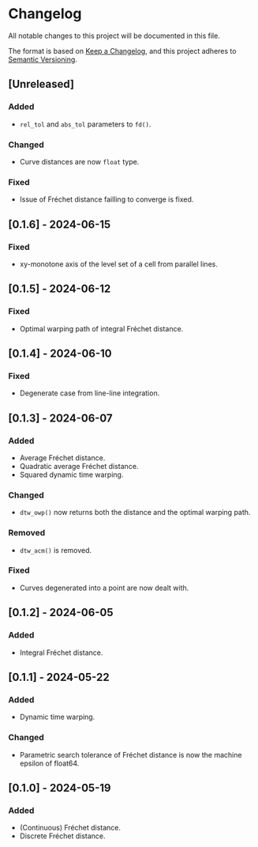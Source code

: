 # Changelog

All notable changes to this project will be documented in this file.

The format is based on [Keep a Changelog](https://keepachangelog.com/en/1.1.0/),
and this project adheres to [Semantic Versioning](https://semver.org/spec/v2.0.0.html).

## [Unreleased]

### Added

- `rel_tol` and `abs_tol` parameters to `fd()`.

### Changed

- Curve distances are now `float` type.

### Fixed

- Issue of Fréchet distance failling to converge is fixed.

## [0.1.6] - 2024-06-15

### Fixed

- xy-monotone axis of the level set of a cell from parallel lines.

## [0.1.5] - 2024-06-12

### Fixed

- Optimal warping path of integral Fréchet distance.

## [0.1.4] - 2024-06-10

### Fixed

- Degenerate case from line-line integration.

## [0.1.3] - 2024-06-07

### Added

- Average Fréchet distance.
- Quadratic average Fréchet distance.
- Squared dynamic time warping.

### Changed

- `dtw_owp()` now returns both the distance and the optimal warping path.

### Removed

- `dtw_acm()` is removed.

### Fixed

- Curves degenerated into a point are now dealt with.

## [0.1.2] - 2024-06-05

### Added

- Integral Fréchet distance.

## [0.1.1] - 2024-05-22

### Added

- Dynamic time warping.

### Changed

- Parametric search tolerance of Fréchet distance is now the machine epsilon of float64.

## [0.1.0] - 2024-05-19

### Added

- (Continuous) Fréchet distance.
- Discrete Fréchet distance.
